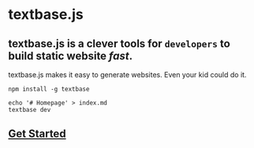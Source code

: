 # textbase.js

## textbase.js is a clever tools for `developers` to build static website _fast_.

textbase.js makes it easy to generate websites. Even your kid could do it.

```
npm install -g textbase
```

```
echo '# Homepage' > index.md
textbase dev
```

## [Get Started](/docs)

<!-- Get your website live in less that 5 minutes with or [getting started guide](/) or skip over to our `create-textbase-app` repo for a ready-to-use example.

```
npm install -g textbase
```

```
echo '# Homepage' > index.md
textbase dev
```

## Why TextBase?

### Just try if for your self.

Zero-config, understandable theming, simple output, and high speed. It's that simple. -->
